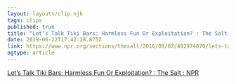 ```yaml
---
layout: layouts/clip.njk 
tags: clips 
published: true 
title: "Let’s Talk Tiki Bars: Harmless Fun Or Exploitation? : The Salt : NPR" 
date: 2019-06-22T17:42:28.875Z 
link: https://www.npr.org/sections/thesalt/2016/09/07/492974870/lets-talk-tiki-bars-harmless-fun-or-exploitation 
ogtype: article 
---
```

[ Let’s Talk Tiki Bars: Harmless Fun Or Exploitation? : The Salt : NPR](https://www.npr.org/sections/thesalt/2016/09/07/492974870/lets-talk-tiki-bars-harmless-fun-or-exploitation) 
